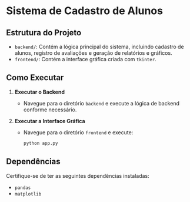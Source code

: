# Sistema de Cadastro de Alunos

## Estrutura do Projeto

- `backend/`: Contém a lógica principal do sistema, incluindo cadastro de alunos, registro de avaliações e geração de relatórios e gráficos.
- `frontend/`: Contém a interface gráfica criada com `tkinter`.

## Como Executar

1. **Executar o Backend**
   - Navegue para o diretório `backend` e execute a lógica de backend conforme necessário.

2. **Executar a Interface Gráfica**
   - Navegue para o diretório `frontend` e execute:
     ```bash
     python app.py
     ```

## Dependências

Certifique-se de ter as seguintes dependências instaladas:
- `pandas`
- `matplotlib`
